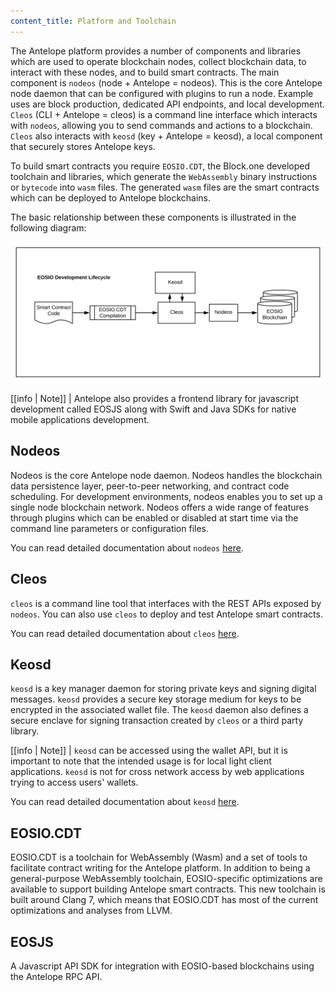 ```yaml
---
content_title: Platform and Toolchain
---
```


The Antelope platform provides a number of components and libraries which are used to operate blockchain nodes, collect blockchain data, to interact with these nodes, and to build smart contracts. The main component is `nodeos` (node + Antelope = nodeos). This is the core Antelope node daemon that can be configured with plugins to run a node. Example uses are block production, dedicated API endpoints, and local development. `Cleos` (CLI + Antelope = cleos) is a command line interface which interacts with `nodeos`, allowing you to send commands and actions to a blockchain. `Cleos` also interacts with `keosd` (key + Antelope = keosd), a local component that securely stores Antelope keys.     

To build smart contracts you require `EOSIO.CDT`, the Block.one developed toolchain and libraries, which generate the `WebAssembly` binary instructions or `bytecode` into `wasm` files. The generated `wasm` files are the smart contracts which can be deployed to Antelope blockchains.

The basic relationship between these components is illustrated in the following diagram:

![Antelope Development Lifecycle](./images/EOSIO-Overview-dev.svg)


[[info | Note]]
| Antelope also provides a frontend library for javascript development called EOSJS along with Swift and Java SDKs for native mobile applications development.

## Nodeos

Nodeos is the core Antelope node daemon. Nodeos handles the blockchain data persistence layer, peer-to-peer networking, and contract code scheduling. For development environments, nodeos enables you to set up a single node blockchain network. Nodeos offers a wide range of features through plugins which can be enabled or disabled at start time via the command line parameters or configuration files.

You can read detailed documentation about `nodeos` [here](https://developers.eos.io/manuals/eos/v2.2/nodeos/index).
<!-- The link will be updated once the initial site is live -->

## Cleos

`cleos` is a command line tool that interfaces with the REST APIs exposed by `nodeos`. You can also use `cleos` to deploy and test Antelope smart contracts.

You can read detailed documentation about `cleos` [here](https://developers.eos.io/manuals/eos/v2.2/cleos/index).
<!-- The link will be updated once the initial site is live -->

## Keosd

`keosd` is a key manager daemon for storing private keys and signing digital messages. `keosd` provides a secure key storage medium for keys to be encrypted in the associated wallet file. The `keosd` daemon also defines a secure enclave for signing transaction created by `cleos` or a third party library.


[[info | Note]]
| `keosd` can be accessed using the wallet API, but it is important to note that the intended usage is for local light client applications. `keosd` is not for cross network access by web applications trying to access users' wallets.

You can read detailed documentation about `keosd` [here](https://developers.eos.io/manuals/eos/v2.2/keosd/index).
<!-- The link will be updated once the initial site is live -->

## EOSIO.CDT
EOSIO.CDT is a toolchain for WebAssembly (Wasm) and a set of tools to facilitate contract writing for the Antelope platform. In addition to being a general-purpose WebAssembly toolchain, EOSIO-specific optimizations are available to support building Antelope smart contracts. This new toolchain is built around Clang 7, which means that EOSIO.CDT has most of the current optimizations and analyses from LLVM.

## EOSJS
A Javascript API SDK for integration with EOSIO-based blockchains using the Antelope RPC API.
